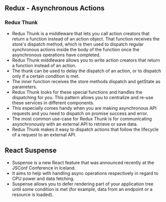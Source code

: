 ## Redux - Asynchronous Actions
### Redux Thunk
- Redux Thunk is a middleware that lets you call action creators that return a function instead of an action object. That function receives the store's dispatch method, which is then used to dispatch regular synchronous actions inside the body of the function once the asynchronous operations have completed.
- Redux Thunk middleware allows you to write action creators that return a function instead of an action.
- The thunk can be used to delay the dispatch of an action, or to dispatch only if a certain condition is met. 
- The inner function receives the store methods dispatch and getState as parameters.
- Redux Thunk looks for these special functions and handles the dispatching for you. This pattern allows you to centralize and re-use these services in different components. 
- This especially comes handy when you are making asynchronous API requests and you need to dispatch on promise success and error.
- The most common use-case for Redux Thunk is for communicating asynchronously with an external API to retrieve or save data.
- Redux Thunk makes it easy to dispatch actions that follow the lifecycle of a request to an external API.

## React Suspense
- Suspense is a new React feature that was announced recently at the JSConf Conference in Iceland. 
- It aims to help with handling async operations respectively in regard to CPU power and data fetching.
- Suspense allows you to defer rendering part of your application tree until some condition is met (for example, data from an endpoint or a resource is loaded).
